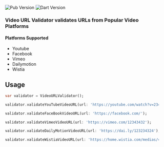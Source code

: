 <!-- 
This README describes the package. If you publish this package to pub.dev,
this README's contents appear on the landing page for your package.

For information about how to write a good package README, see the guide for
[writing package pages](https://dart.dev/guides/libraries/writing-package-pages). 

For general information about developing packages, see the Dart guide for
[creating packages](https://dart.dev/guides/libraries/create-library-packages)
and the Flutter guide for
[developing packages and plugins](https://flutter.dev/developing-packages). 
-->

![Pub Version](https://img.shields.io/pub/v/video_url_validator?color=blue&label=pub)  ![Dart Version](https://img.shields.io/badge/dart-v2.16.1-blue)

### Video URL Validator validates URLs from Popular Video Platforms

#### Platforms Supported

- Youtube
- Facebook
- Vimeo
- Dailymotion
- Wistia

## Usage

```dart
var validator = VideoURLValidator();

validator.validateYouTubeVideoURL(url: 'https://youtube.com/watch?v=23433');

validator.validateFaceBookVideoURL(url: 'https://facebook.com/');

validator.validateVimeoVideoURL(url: 'https://vimeo.com/12343432');

validator.validateDailyMotionVideoURL(url: 'https://dai.ly/123234324');

validator.validateWistiaVideoURL(url: 'https://home.wistia.com/medias/4342341231');
```
